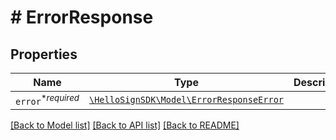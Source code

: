 # # ErrorResponse



## Properties

Name | Type | Description | Notes
------------ | ------------- | ------------- | -------------
| `error`<sup>*_required_</sup> | [```\HelloSignSDK\Model\ErrorResponseError```](ErrorResponseError.md) |    |  |

[[Back to Model list]](../../README.md#models) [[Back to API list]](../../README.md#endpoints) [[Back to README]](../../README.md)

